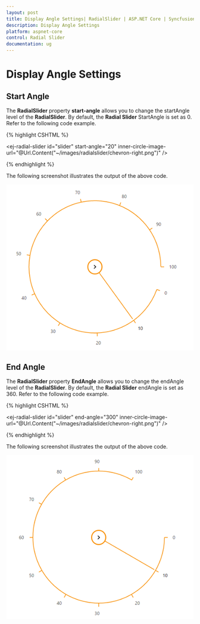 ```yaml
---
layout: post
title: Display Angle Settings| RadialSlider | ASP.NET Core | Syncfusion
description: Display Angle Settings
platform: aspnet-core
control: Radial Slider
documentation: ug
---
```


# Display Angle Settings

## Start Angle

The **RadialSlider** property **start-angle** allows you to change the startAngle level of the  **RadialSlider**. By default, the **Radial Slider** StartAngle is set as 0. Refer to the following code example.


{% highlight CSHTML %}

   <ej-radial-slider id="slider" start-angle="20" inner-circle-image-url="@Url.Content("~/images/radialslider/chevron-right.png")" />

{% endhighlight %}

The following screenshot illustrates the output of the above code.

![](Display-Settings_images\Display-Settings_img1.png)


## End Angle

The **RadialSlider** property **EndAngle** allows you  to change the endAngle level of the **RadialSlider**. By default, the **Radial Slider** endAngle is set as 360. Refer to the following code example.

{% highlight CSHTML %}

<ej-radial-slider id="slider" end-angle="300" inner-circle-image-url="@Url.Content("~/images/radialslider/chevron-right.png")" />


{% endhighlight %}


The following screenshot illustrates the output of the above code.

![](Display-Settings_images\Display-Settings_img2.png)




